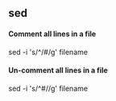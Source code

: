 ## sed

#### Comment all lines in a file
sed -i 's/^/#/g' filename

#### Un-comment all lines in a file
sed -i 's/^#//g' filename
